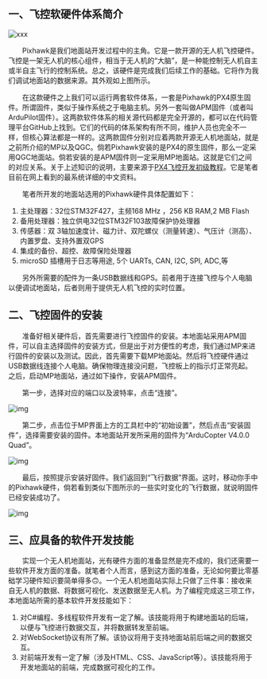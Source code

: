 ## 一、飞控软硬件体系简介

![xxx](https://img2020.cnblogs.com/i-beta/1042431/202003/1042431-20200315142850670-1720294772.png)

　　Pixhawk是我们地面站开发过程中的主角。它是一款开源的无人机飞控硬件。飞控是一架无人机的核心组件，相当于无人机的“大脑”，是一种能控制无人机自主或半自主飞行的控制系统。总之，该硬件是完成我们后续工作的基础。它将作为我们调试地面站的数据来源。其外观如上图所示。

　　在这款硬件之上我们可以运行两套软件体系，一套是Pixhawk的PX4原生固件。所谓固件，类似于操作系统之于电脑主机。另外一套叫做APM固件（或者叫ArduPilot固件）。这两款软件体系的相关源代码都是完全开源的，都可以在代码管理平台GitHub上找到。它们的代码的体系架构有所不同，维护人员也完全不一样，但核心算法都是一样的。这两款固件分别对应着两款开源无人机地面站，就是之前所介绍的MP以及QGC。倘若Pixhawk安装的是PX4的原生固件，那么一定采用QGC地面站。倘若安装的是APM固件则一定采用MP地面站。这就是它们之间的对应关系。关于上述知识的说明，主要来源于[PX4飞控开发初级教程](https://www.bilibili.com/video/av41124287/)。它是笔者目前在网上看到的最系统详细的中文资料。

　　笔者所开发的地面站选用的Pixhawk硬件具体配置如下：

1. 主处理器：32位STM32F427，主频168 MHz ，256 KB RAM,2 MB Flash
2. 备用处理器：独立供电32位STM32F103故障保护协处理器
3. 传感器：双 3轴加速度计、磁力计、双陀螺仪（测量转速）、气压计（测高）、内置罗盘、支持外置双GPS
4. 集成的备份、超控、故障保险处理器
5. microSD 插槽用于日志等用途, 5个 UARTs, CAN, I2C, SPI, ADC,等

　　另外所需要的配件为一条USB数据线和GPS。前者用于连接飞控与个人电脑以便调试地面站，后者则用于提供无人机飞控的实时位置。

## 二、飞控固件的安装

　　准备好相关硬件后，首先需要进行飞控固件的安装。本地面站采用APM固件，可以自主选择固件的安装方式，但是出于对方便性的考虑，我们通过MP来进行固件的安装以及测试。因此，首先需要下载MP地面站。然后将飞控硬件通过USB数据线连接个人电脑。确保物理连接没问题，飞控板上的指示灯正常亮起。之后，启动MP地面站，通过如下操作，安装APM固件。

　　第一步，选择对应的端口以及波特率，点击“连接”。

![img](https://img2020.cnblogs.com/i-beta/1042431/202003/1042431-20200315144259058-847255276.png)

　　第二步，点击位于MP界面上方的工具栏中的“初始设置”，然后点击“安装固件”，选择需要安装的固件。本地面站开发所采用的固件为“ArduCopter V4.0.0 Quad”。

![img](https://img2020.cnblogs.com/i-beta/1042431/202003/1042431-20200315144607687-360098862.png)

　　最后，按照提示安装好固件。我们返回到“飞行数据”界面。这时，移动你手中的Pixhawk硬件，倘若看到类似下图所示的一些实时变化的飞行数据，就说明固件已经安装成功了。

![img](https://img2020.cnblogs.com/i-beta/1042431/202003/1042431-20200315145023735-1020582342.png)

## 三、应具备的软件开发技能

　　实现一个无人机地面站，光有硬件方面的准备显然是完不成的，我们还需要一些软件开发方面的准备。就笔者个人而言，感到这方面的准备，无论如何要比零基础学习硬件知识要简单得多🙃。一个无人机地面站实际上只做了三件事：接收来自无人机的数据、将数据可视化、发送数据至无人机。为了编程完成这三项工作，本地面站所需的基本软件开发技能如下：

1. 对C#编程、多线程软件开发有一定了解。该技能将用于构建地面站的后端，以便与飞控进行数据交互，并将数据转发至前端。
2. 对WebSocket协议有所了解。该协议将用于支持地面站前后端之间的数据交互。
3. 对前端开发有一定了解（涉及HTML、CSS、JavaScript等）。该技能将用于开发地面站的前端，完成数据可视化的工作。